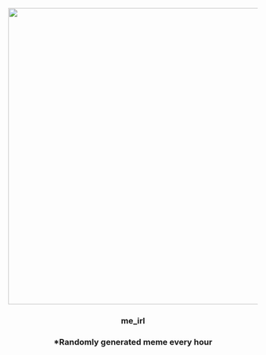<p align="center">
        <img src="https://i.redd.it/p6eqbkmhc4z91.png" width="600" height="600">
        </p>
        <h3 align="center">me_irl</h3>
        <h3 align="center">*Randomly generated meme every hour</h3>
    